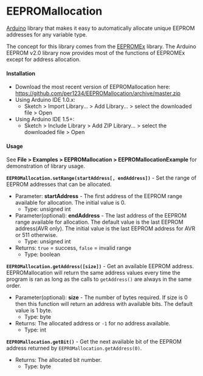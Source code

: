 EEPROMallocation
==========

[Arduino](http://arduino.cc) library that makes it easy to automatically allocate unique EEPROM addresses for any variable type.

The concept for this library comes from the [EEPROMEx](https://github.com/thijse/Arduino-EEPROMEx) library. The Arduino EEPROM v2.0 library now provides most of the functions of EEPROMEx except for address allocation.


<a id="installation"></a>
#### Installation
- Download the most recent version of EEPROMallocation here: https://github.com/per1234/EEPROMallocation/archive/master.zip
- Using Arduino IDE 1.0.x:
  - Sketch > Import Library... > Add Library... > select the downloaded file > Open
- Using Arduino IDE 1.5+:
  - Sketch > Include Library > Add ZIP Library... > select the downloaded file > Open


<a id="usage"></a>
#### Usage
See **File > Examples > EEPROMallocation > EEPROMallocationExample** for demonstration of library usage.

**`EEPROMallocation.setRange(startAddress[, endAddress])`** - Set the range of EEPROM addresses that can be allocated.
- Parameter: **startAddress** - The first address of the EEPROM range available for allocation. The initial value is 0.
  - Type: unsigned int
- Parameter(optional): **endAddress** - The last address of the EEPROM range available for allocation. The default value is the last EEPROM address(AVR only). The initial value is the last EEPROM address for AVR or 511 otherwise.
  - Type: unsigned int
- Returns: `true` = success, `false` = invalid range
  - Type: boolean

**`EEPROMallocation.getAddress([size])`** - Get an available EEPROM address. EEPROMallocation will return the same address values every time the program is ran as long as the calls to `getAddress()` are always in the same order.
- Parameter(optional): **size** - The number of bytes required. If size is 0 then this function will return an address with available bits. The default value is 1 byte.
  - Type: byte
- Returns: The allocated address or `-1` for no address available.
  - Type: int

**`EEPROMallocation.getBit()`** - Get the next available bit of the EEPROM address returned by `EEPROMallocation.getAddress(0)`.
- Returns: The allocated bit number.
  - Type: byte

